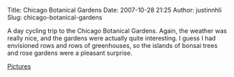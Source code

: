 Title: Chicago Botanical Gardens
Date: 2007-10-28 21:25
Author: justinnhli
Slug: chicago-botanical-gardens

A day cycling trip to the Chicago Botanical Gardens. Again, the weather
was really nice, and the gardens were actually quite interesting. I
guess I had envisioned rows and rows of greenhouses, so the islands of
bonsai trees and rose gardens were a pleasant surprise.

[Pictures](http://picasaweb.google.com/ninghui48/ChicagoBotanicalGardenCyclingTrip?authkey=chiQFM-4kSA)

